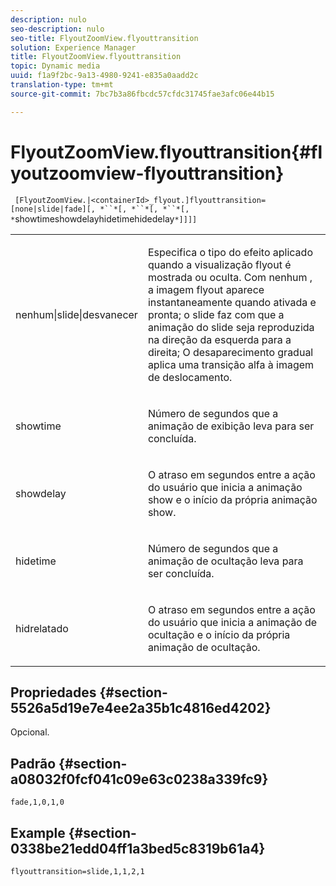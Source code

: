 ```yaml
---
description: nulo
seo-description: nulo
seo-title: FlyoutZoomView.flyouttransition
solution: Experience Manager
title: FlyoutZoomView.flyouttransition
topic: Dynamic media
uuid: f1a9f2bc-9a13-4980-9241-e835a0aadd2c
translation-type: tm+mt
source-git-commit: 7bc7b3a86fbcdc57cfdc31745fae3afc06e44b15

---
```



# FlyoutZoomView.flyouttransition{#flyoutzoomview-flyouttransition}

` [FlyoutZoomView.|<containerId>_flyout.]flyouttransition=[none|slide|fade][, *``*[, *``*[, *``*[, *`showtimeshowdelayhidetimehidedelay`*]]]]`

<table id="table_AB421835D2454ECD8AA40DBFADBAC65F"> 
 <tbody> 
  <tr> 
   <td colname="col1"> <p> <span class="codeph"> <span class="varname"> nenhum|slide|desvanecer </span></span> </p> </td> 
   <td colname="col2"> <p> Especifica o tipo do efeito aplicado quando a visualização flyout é mostrada ou oculta. Com <span class="codeph"> nenhum </span>, a imagem flyout aparece instantaneamente quando ativada e pronta; o <span class="codeph"> slide </span> faz com que a animação do slide seja reproduzida na direção da esquerda para a direita; O <span class="codeph"> desaparecimento gradual </span> aplica uma transição alfa à imagem de deslocamento. </p> </td> 
  </tr> 
  <tr> 
   <td colname="col1"> <p> <span class="codeph"> <span class="varname"> showtime </span></span> </p> </td> 
   <td colname="col2"> <p> Número de segundos que a animação de exibição leva para ser concluída. </p> </td> 
  </tr> 
  <tr> 
   <td colname="col1"> <p> <span class="codeph"> <span class="varname"> showdelay </span></span> </p> </td> 
   <td colname="col2"> <p> O atraso em segundos entre a ação do usuário que inicia a animação show e o início da própria animação show. </p> </td> 
  </tr> 
  <tr> 
   <td colname="col1"> <p> <span class="codeph"> <span class="varname"> hidetime </span></span> </p> </td> 
   <td colname="col2"> <p> Número de segundos que a animação de ocultação leva para ser concluída. </p> </td> 
  </tr> 
  <tr> 
   <td colname="col1"> <p> <span class="codeph"> <span class="varname"> hidrelatado </span></span> </p> </td> 
   <td colname="col2"> <p> O atraso em segundos entre a ação do usuário que inicia a animação de ocultação e o início da própria animação de ocultação. </p> </td> 
  </tr> 
 </tbody> 
</table>

## Propriedades {#section-5526a5d19e7e4ee2a35b1c4816ed4202}

Opcional.

## Padrão {#section-a08032f0fcf041c09e63c0238a339fc9}

`fade,1,0,1,0`

## Example {#section-0338be21edd04ff1a3bed5c8319b61a4}

`flyouttransition=slide,1,1,2,1`
